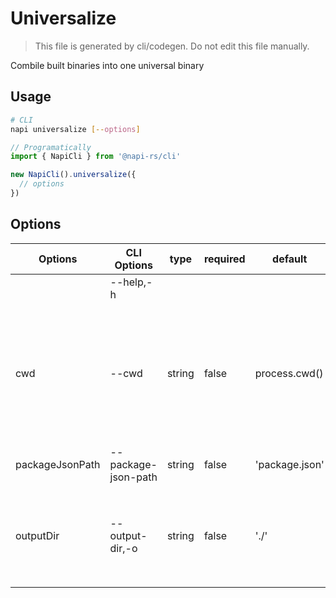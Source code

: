 # Universalize

> This file is generated by cli/codegen. Do not edit this file manually.

Combile built binaries into one universal binary

## Usage

```sh
# CLI
napi universalize [--options]
```

```typescript
// Programatically
import { NapiCli } from '@napi-rs/cli'

new NapiCli().universalize({
  // options
})
```

## Options

| Options         | CLI Options         | type   | required | default        | description                                                                                                        |
| --------------- | ------------------- | ------ | -------- | -------------- | ------------------------------------------------------------------------------------------------------------------ |
|                 | --help,-h           |        |          |                | get help                                                                                                           |
| cwd             | --cwd               | string | false    | process.cwd()  | The working directory of where napi command will be executed in, all other paths options are relative to this path |
| packageJsonPath | --package-json-path | string | false    | 'package.json' | Path to `package.json`                                                                                             |
| outputDir       | --output-dir,-o     | string | false    | './'           | Path to the folder where all built `.node` files put, same as `--output-dir` of build command                      |
